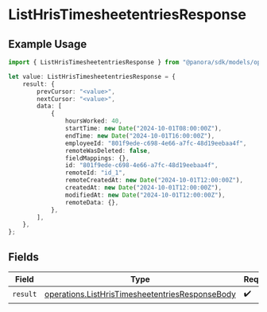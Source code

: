 # ListHrisTimesheetentriesResponse

## Example Usage

```typescript
import { ListHrisTimesheetentriesResponse } from "@panora/sdk/models/operations";

let value: ListHrisTimesheetentriesResponse = {
    result: {
        prevCursor: "<value>",
        nextCursor: "<value>",
        data: [
            {
                hoursWorked: 40,
                startTime: new Date("2024-10-01T08:00:00Z"),
                endTime: new Date("2024-10-01T16:00:00Z"),
                employeeId: "801f9ede-c698-4e66-a7fc-48d19eebaa4f",
                remoteWasDeleted: false,
                fieldMappings: {},
                id: "801f9ede-c698-4e66-a7fc-48d19eebaa4f",
                remoteId: "id_1",
                remoteCreatedAt: new Date("2024-10-01T12:00:00Z"),
                createdAt: new Date("2024-10-01T12:00:00Z"),
                modifiedAt: new Date("2024-10-01T12:00:00Z"),
                remoteData: {},
            },
        ],
    },
};
```

## Fields

| Field                                                                                                              | Type                                                                                                               | Required                                                                                                           | Description                                                                                                        |
| ------------------------------------------------------------------------------------------------------------------ | ------------------------------------------------------------------------------------------------------------------ | ------------------------------------------------------------------------------------------------------------------ | ------------------------------------------------------------------------------------------------------------------ |
| `result`                                                                                                           | [operations.ListHrisTimesheetentriesResponseBody](../../models/operations/listhristimesheetentriesresponsebody.md) | :heavy_check_mark:                                                                                                 | N/A                                                                                                                |